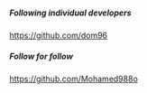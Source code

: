 ##### Following individual developers

https://github.com/dom96

##### Follow for follow

https://github.com/Mohamed988o

